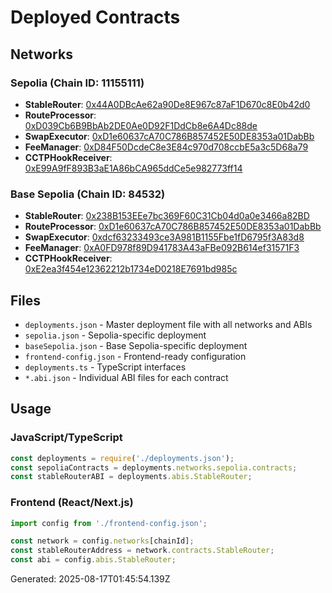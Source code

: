 # Deployed Contracts

## Networks

### Sepolia (Chain ID: 11155111)
- **StableRouter**: [0x44A0DBcAe62a90De8E967c87aF1D670c8E0b42d0](https://sepolia.etherscan.io/address/0x44A0DBcAe62a90De8E967c87aF1D670c8E0b42d0)
- **RouteProcessor**: [0xD039Cb6B9BbAb2DE0Ae0D92F1DdCb8e6A4Dc88de](https://sepolia.etherscan.io/address/0xD039Cb6B9BbAb2DE0Ae0D92F1DdCb8e6A4Dc88de)
- **SwapExecutor**: [0xD1e60637cA70C786B857452E50DE8353a01DabBb](https://sepolia.etherscan.io/address/0xD1e60637cA70C786B857452E50DE8353a01DabBb)
- **FeeManager**: [0xD84F50DcdeC8e3E84c970d708ccbE5a3c5D68a79](https://sepolia.etherscan.io/address/0xD84F50DcdeC8e3E84c970d708ccbE5a3c5D68a79)
- **CCTPHookReceiver**: [0xE99A9fF893B3aE1A86bCA965ddCe5e982773ff14](https://sepolia.etherscan.io/address/0xE99A9fF893B3aE1A86bCA965ddCe5e982773ff14)

### Base Sepolia (Chain ID: 84532)
- **StableRouter**: [0x238B153EEe7bc369F60C31Cb04d0a0e3466a82BD](https://sepolia.basescan.org/address/0x238B153EEe7bc369F60C31Cb04d0a0e3466a82BD)
- **RouteProcessor**: [0xD1e60637cA70C786B857452E50DE8353a01DabBb](https://sepolia.basescan.org/address/0xD1e60637cA70C786B857452E50DE8353a01DabBb)
- **SwapExecutor**: [0xdcf63233493ce3A981B1155Fbe1fD6795f3A83d8](https://sepolia.basescan.org/address/0xdcf63233493ce3A981B1155Fbe1fD6795f3A83d8)
- **FeeManager**: [0xA0FD978f89D941783A43aFBe092B614ef31571F3](https://sepolia.basescan.org/address/0xA0FD978f89D941783A43aFBe092B614ef31571F3)
- **CCTPHookReceiver**: [0xE2ea3f454e12362212b1734eD0218E7691bd985c](https://sepolia.basescan.org/address/0xE2ea3f454e12362212b1734eD0218E7691bd985c)

## Files

- `deployments.json` - Master deployment file with all networks and ABIs
- `sepolia.json` - Sepolia-specific deployment
- `baseSepolia.json` - Base Sepolia-specific deployment
- `frontend-config.json` - Frontend-ready configuration
- `deployments.ts` - TypeScript interfaces
- `*.abi.json` - Individual ABI files for each contract

## Usage

### JavaScript/TypeScript
```javascript
const deployments = require('./deployments.json');
const sepoliaContracts = deployments.networks.sepolia.contracts;
const stableRouterABI = deployments.abis.StableRouter;
```

### Frontend (React/Next.js)
```javascript
import config from './frontend-config.json';

const network = config.networks[chainId];
const stableRouterAddress = network.contracts.StableRouter;
const abi = config.abis.StableRouter;
```

Generated: 2025-08-17T01:45:54.139Z
